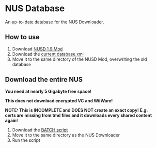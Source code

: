 NUS Database
============================================
An up-to-date database for the NUS Downloader.

## How to use
1. Download [NUSD 1.9 Mod](https://wiidatabase.de/downloads/pc-tools/nus-downloader/)
2. Download the [current database.xml](https://raw.githubusercontent.com/WiiDatabase/NUS-Database/master/database.xml)
3. Move it to the same directory of the NUSD Mod, overwriting the old database

## Download the entire NUS

**You need at nearly 5 Gigabyte free space!**  

**This does not download encrypted VC and WiiWare!**

**NOTE: This is INCOMPLETE and DOES NOT create an exact copy! E.g. certs are missing from tmd files and it downloads every shared content again!** 

1. Download the [BATCH script](https://raw.githubusercontent.com/WiiDatabase/NUS-Database/master/download_nus.bat)
2. Move it to the same directory as the NUS Downloader
3. Run the script
